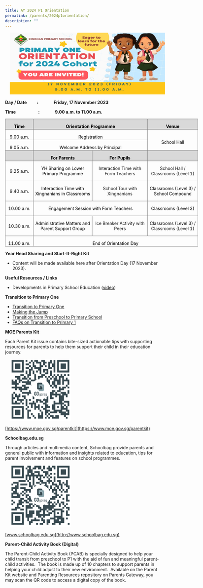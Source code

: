 ```yaml
---
title: AY 2024 P1 Orientation
permalink: /parents/2024p1orientation/
description: ""
---
```

<img align="Centre" style="width:6000px;height:200px;margin-left:15px;" src="/files/Parents/P1%202024/2024%20orientation%20banner.jpeg">

      
**Day / Date&nbsp;&nbsp;&nbsp;&nbsp;&nbsp;&nbsp;&nbsp;&nbsp;&nbsp; :&nbsp;&nbsp;&nbsp;&nbsp;&nbsp;&nbsp;&nbsp;&nbsp;&nbsp;&nbsp;&nbsp;&nbsp;&nbsp;&nbsp; Friday, 17 November 2023**

**Time&nbsp;&nbsp;&nbsp;&nbsp;&nbsp;&nbsp;&nbsp;&nbsp;&nbsp;&nbsp;&nbsp;&nbsp;&nbsp;&nbsp;&nbsp;&nbsp;&nbsp;&nbsp;&nbsp;&nbsp;&nbsp; :&nbsp;&nbsp;&nbsp;&nbsp;&nbsp;&nbsp;&nbsp;&nbsp;&nbsp;&nbsp;&nbsp;&nbsp;&nbsp;&nbsp; 9.00 a.m. to 11.00 a.m.**  
  

<table class="MsoNormalTable" border="0" cellspacing="0" cellpadding="0" width="626" style="width:469.2pt;border-collapse:collapse;mso-yfti-tbllook:1184"><tbody><tr style="mso-yfti-irow:0;mso-yfti-firstrow:yes;height:8.65pt"><td width="90" style="width:67.25pt;border:solid #7F7F7F 1.0pt;mso-border-alt:
  solid #7F7F7F .5pt;background:#D9D9D9;mso-background-themecolor:background1;
  mso-background-themeshade:217;padding:.75pt .75pt .75pt .75pt;height:8.65pt"><p class="MsoNormal" align="center" style="margin-bottom:0cm;text-align:center"><b><span style="mso-fareast-font-family:&quot;Times New Roman&quot;;mso-bidi-font-family:Calibri;
  mso-bidi-theme-font:minor-latin;color:black">Time</span></b><span style="mso-fareast-font-family:&quot;Times New Roman&quot;;mso-bidi-font-family:Calibri;
  mso-bidi-theme-font:minor-latin"></span></p></td><td width="373" colspan="2" style="width:280.1pt;border:solid #7F7F7F 1.0pt;
  border-left:none;mso-border-left-alt:solid #7F7F7F .5pt;mso-border-alt:solid #7F7F7F .5pt;
  background:#D9D9D9;mso-background-themecolor:background1;mso-background-themeshade:
  217;padding:.75pt .75pt .75pt .75pt;height:8.65pt"><p class="MsoNormal" align="center" style="margin-bottom:0cm;text-align:center"><b><span style="mso-bidi-font-family:Calibri;mso-bidi-theme-font:minor-latin;
  color:black">Orientation</span></b><b><span style="mso-fareast-font-family:
  &quot;Times New Roman&quot;;mso-bidi-font-family:Calibri;mso-bidi-theme-font:minor-latin;
  color:black"> Programme</span></b><span style="mso-fareast-font-family:&quot;Times New Roman&quot;;
  mso-bidi-font-family:Calibri;mso-bidi-theme-font:minor-latin"></span></p></td><td width="162" style="width:121.85pt;border:solid #7F7F7F 1.0pt;border-left:
  none;mso-border-left-alt:solid #7F7F7F .5pt;mso-border-alt:solid #7F7F7F .5pt;
  background:#D9D9D9;mso-background-themecolor:background1;mso-background-themeshade:
  217;padding:.75pt .75pt .75pt .75pt;height:8.65pt"><p class="MsoNormal" align="center" style="margin-bottom:0cm;text-align:center"><b><span style="mso-fareast-font-family:&quot;Times New Roman&quot;;mso-bidi-font-family:Calibri;
  mso-bidi-theme-font:minor-latin;color:black">Venue</span></b><span style="mso-fareast-font-family:&quot;Times New Roman&quot;;mso-bidi-font-family:Calibri;
  mso-bidi-theme-font:minor-latin"></span></p></td></tr><tr style="mso-yfti-irow:1;height:2.75pt"><td width="90" style="width:67.25pt;border:solid #7F7F7F 1.0pt;border-top:none;
  mso-border-top-alt:solid #7F7F7F .5pt;mso-border-alt:solid #7F7F7F .5pt;
  padding:.75pt .75pt .75pt .75pt;height:2.75pt"><p class="MsoNormal" align="center" style="margin-bottom:0cm;text-align:center"><span style="mso-fareast-font-family:&quot;Times New Roman&quot;;mso-bidi-font-family:Calibri;
  mso-bidi-theme-font:minor-latin;color:black">9.00 a.m.</span><span style="mso-fareast-font-family:&quot;Times New Roman&quot;;mso-bidi-font-family:Calibri;
  mso-bidi-theme-font:minor-latin"></span></p></td><td width="373" colspan="2" style="width:280.1pt;border-top:none;border-left:
  none;border-bottom:solid #7F7F7F 1.0pt;border-right:solid #7F7F7F 1.0pt;
  mso-border-top-alt:solid #7F7F7F .5pt;mso-border-left-alt:solid #7F7F7F .5pt;
  mso-border-alt:solid #7F7F7F .5pt;padding:.75pt .75pt .75pt .75pt;height:
  2.75pt"><p class="MsoNormal" align="center" style="margin-bottom:0cm;text-align:center"><span style="mso-fareast-font-family:&quot;Times New Roman&quot;;mso-bidi-font-family:Calibri;
  mso-bidi-theme-font:minor-latin;color:black">Registration</span><span style="mso-fareast-font-family:&quot;Times New Roman&quot;;mso-bidi-font-family:Calibri;
  mso-bidi-theme-font:minor-latin"></span></p></td><td width="162" rowspan="2" style="width:121.85pt;border-top:none;border-left:
  none;border-bottom:solid #7F7F7F 1.0pt;border-right:solid #7F7F7F 1.0pt;
  mso-border-top-alt:solid #7F7F7F .5pt;mso-border-left-alt:solid #7F7F7F .5pt;
  mso-border-alt:solid #7F7F7F .5pt;padding:.75pt .75pt .75pt .75pt;height:
  2.75pt"><p class="MsoNormal" align="center" style="margin-bottom:0cm;text-align:center"><span style="mso-fareast-font-family:&quot;Times New Roman&quot;;mso-bidi-font-family:Calibri;
  mso-bidi-theme-font:minor-latin;color:black">School Hall</span><span style="mso-fareast-font-family:&quot;Times New Roman&quot;;mso-bidi-font-family:Calibri;
  mso-bidi-theme-font:minor-latin"></span></p></td></tr><tr style="mso-yfti-irow:2;height:6.85pt"><td width="90" style="width:67.25pt;border:solid #7F7F7F 1.0pt;border-top:none;
  mso-border-top-alt:solid #7F7F7F .5pt;mso-border-alt:solid #7F7F7F .5pt;
  padding:.75pt .75pt .75pt .75pt;height:6.85pt"><p class="MsoNormal" align="center" style="margin-bottom:0cm;text-align:center"><span style="mso-fareast-font-family:&quot;Times New Roman&quot;;mso-bidi-font-family:Calibri;
  mso-bidi-theme-font:minor-latin;color:black">9.05 a.m.</span><span style="mso-fareast-font-family:&quot;Times New Roman&quot;;mso-bidi-font-family:Calibri;
  mso-bidi-theme-font:minor-latin"></span></p></td><td width="373" colspan="2" style="width:280.1pt;border-top:none;border-left:
  none;border-bottom:solid #7F7F7F 1.0pt;border-right:solid #7F7F7F 1.0pt;
  mso-border-top-alt:solid #7F7F7F .5pt;mso-border-left-alt:solid #7F7F7F .5pt;
  mso-border-alt:solid #7F7F7F .5pt;padding:.75pt .75pt .75pt .75pt;height:
  6.85pt"><p class="MsoNormal" align="center" style="margin-bottom:0cm;text-align:center"><span style="mso-fareast-font-family:&quot;Times New Roman&quot;;mso-bidi-font-family:Calibri;
  mso-bidi-theme-font:minor-latin;color:black">Welcome Address by Principal</span><span style="mso-fareast-font-family:&quot;Times New Roman&quot;;mso-bidi-font-family:Calibri;
  mso-bidi-theme-font:minor-latin"></span></p></td></tr><tr style="mso-yfti-irow:3;height:4.15pt"><td width="90" style="width:67.25pt;border:solid #7F7F7F 1.0pt;border-top:none;
  mso-border-top-alt:solid #7F7F7F .5pt;mso-border-alt:solid #7F7F7F .5pt;
  background:#D9D9D9;mso-background-themecolor:background1;mso-background-themeshade:
  217;padding:.75pt .75pt .75pt .75pt;height:4.15pt"><p class="MsoNormal" align="center" style="margin-bottom:0cm;text-align:center"><span style="mso-fareast-font-family:&quot;Times New Roman&quot;;mso-bidi-font-family:Calibri;
  mso-bidi-theme-font:minor-latin;color:black">&nbsp;</span></p></td><td width="192" style="width:144.0pt;border-top:none;border-left:none;
  border-bottom:solid #7F7F7F 1.0pt;border-right:solid #7F7F7F 1.0pt;
  mso-border-top-alt:solid #7F7F7F .5pt;mso-border-left-alt:solid #7F7F7F .5pt;
  mso-border-alt:solid #7F7F7F .5pt;background:#D9D9D9;mso-background-themecolor:
  background1;mso-background-themeshade:217;padding:.75pt .75pt .75pt .75pt;
  height:4.15pt"><p class="MsoNormal" align="center" style="margin-bottom:0cm;text-align:center"><b><span style="mso-fareast-font-family:&quot;Times New Roman&quot;;mso-bidi-font-family:Calibri;
  mso-bidi-theme-font:minor-latin;color:black">For Parents</span></b></p></td><td width="181" style="width:136.1pt;border-top:none;border-left:none;
  border-bottom:solid #7F7F7F 1.0pt;border-right:solid #7F7F7F 1.0pt;
  mso-border-top-alt:solid #7F7F7F .5pt;mso-border-left-alt:solid #7F7F7F .5pt;
  mso-border-alt:solid #7F7F7F .5pt;background:#D9D9D9;mso-background-themecolor:
  background1;mso-background-themeshade:217;padding:.75pt .75pt .75pt .75pt;
  height:4.15pt"><p class="MsoNormal" align="center" style="margin-bottom:0cm;text-align:center"><b><span style="mso-fareast-font-family:&quot;Times New Roman&quot;;mso-bidi-font-family:Calibri;
  mso-bidi-theme-font:minor-latin;color:black">For Pupils</span></b></p></td><td width="162" style="width:121.85pt;border-top:none;border-left:none;
  border-bottom:solid #7F7F7F 1.0pt;border-right:solid #7F7F7F 1.0pt;
  mso-border-left-alt:solid #7F7F7F .5pt;mso-border-left-alt:solid #7F7F7F .5pt;
  mso-border-bottom-alt:solid #7F7F7F .5pt;mso-border-right-alt:solid #7F7F7F .5pt;
  background:#D9D9D9;mso-background-themecolor:background1;mso-background-themeshade:
  217;padding:.75pt .75pt .75pt .75pt;height:4.15pt"><p class="MsoNormal" align="center" style="margin-bottom:0cm;text-align:center"><span style="mso-fareast-font-family:&quot;Times New Roman&quot;;mso-bidi-font-family:Calibri;
  mso-bidi-theme-font:minor-latin">&nbsp;</span></p></td></tr><tr style="mso-yfti-irow:4;height:14.5pt"><td width="90" style="width:67.25pt;border:solid #7F7F7F 1.0pt;border-top:none;
  mso-border-top-alt:solid #7F7F7F .5pt;mso-border-alt:solid #7F7F7F .5pt;
  padding:.75pt .75pt .75pt .75pt;height:14.5pt"><p class="MsoNormal" align="center" style="mso-margin-bottom-alt:auto;text-align:
  center"><span style="mso-fareast-font-family:&quot;Times New Roman&quot;;mso-bidi-font-family:
  Calibri;mso-bidi-theme-font:minor-latin;color:black">9.25 a.m.</span><span style="mso-fareast-font-family:&quot;Times New Roman&quot;;mso-bidi-font-family:Calibri;
  mso-bidi-theme-font:minor-latin"></span></p></td><td width="192" style="width:144.0pt;border-top:none;border-left:none;
  border-bottom:solid #7F7F7F 1.0pt;border-right:solid #7F7F7F 1.0pt;
  mso-border-top-alt:solid #7F7F7F .5pt;mso-border-left-alt:solid #7F7F7F .5pt;
  mso-border-alt:solid #7F7F7F .5pt;padding:.75pt .75pt .75pt .75pt;height:
  14.5pt"><p class="MsoNormal" align="center" style="mso-margin-bottom-alt:auto;text-align:
  center"><span style="mso-fareast-font-family:&quot;Times New Roman&quot;;mso-bidi-font-family:
  Calibri;mso-bidi-theme-font:minor-latin;color:black">YH Sharing on Lower Primary Programme</span><span style="mso-fareast-font-family:&quot;Times New Roman&quot;;
  mso-bidi-font-family:Calibri;mso-bidi-theme-font:minor-latin"></span></p></td><td width="181" style="width:136.1pt;border-top:none;border-left:none;
  border-bottom:solid #7F7F7F 1.0pt;border-right:solid #7F7F7F 1.0pt;
  mso-border-top-alt:solid #7F7F7F .5pt;mso-border-left-alt:solid #7F7F7F .5pt;
  mso-border-alt:solid #7F7F7F .5pt;padding:.75pt .75pt .75pt .75pt;height:
  14.5pt"><p class="MsoNormal" align="center" style="mso-margin-bottom-alt:auto;text-align:
  center"><span style="mso-fareast-font-family:&quot;Times New Roman&quot;;mso-bidi-font-family:
  Calibri;mso-bidi-theme-font:minor-latin">Interaction Time with<br>Form Teachers</span></p></td><td width="162" style="width:121.85pt;border-top:none;border-left:none;
  border-bottom:solid #7F7F7F 1.0pt;border-right:solid #7F7F7F 1.0pt;
  mso-border-top-alt:solid #7F7F7F .5pt;mso-border-left-alt:solid #7F7F7F .5pt;
  mso-border-alt:solid #7F7F7F .5pt;padding:.75pt .75pt .75pt .75pt;height:
  14.5pt"><p class="MsoNormal" align="center" style="mso-margin-bottom-alt:auto;text-align:
  center"><span style="mso-fareast-font-family:&quot;Times New Roman&quot;;mso-bidi-font-family:
  Calibri;mso-bidi-theme-font:minor-latin">School Hall /<br>Classrooms (Level 1)</span></p></td></tr><tr style="mso-yfti-irow:5;height:6.4pt"><td width="90" style="width:67.25pt;border:solid #7F7F7F 1.0pt;border-top:none;
  mso-border-top-alt:solid #7F7F7F .5pt;mso-border-alt:solid #7F7F7F .5pt;
  padding:.75pt .75pt .75pt .75pt;height:6.4pt"><p class="MsoNormal" align="center" style="mso-margin-bottom-alt:auto;text-align:
  center"><span style="mso-fareast-font-family:&quot;Times New Roman&quot;;mso-bidi-font-family:
  Calibri;mso-bidi-theme-font:minor-latin;color:black">9.40 a.m.</span><span style="mso-fareast-font-family:&quot;Times New Roman&quot;;mso-bidi-font-family:Calibri;
  mso-bidi-theme-font:minor-latin"></span></p></td><td width="192" style="width:144.0pt;border-top:none;border-left:none;
  border-bottom:solid #7F7F7F 1.0pt;border-right:solid #7F7F7F 1.0pt;
  mso-border-top-alt:solid #7F7F7F .5pt;mso-border-left-alt:solid #7F7F7F .5pt;
  mso-border-alt:solid #7F7F7F .5pt;padding:.75pt .75pt .75pt .75pt;height:
  6.4pt"><p class="MsoNormal" align="center" style="mso-margin-bottom-alt:auto;text-align:
  center"><span style="mso-fareast-font-family:&quot;Times New Roman&quot;;mso-bidi-font-family:
  Calibri;mso-bidi-theme-font:minor-latin;color:black">Interaction Time with Xingnanians in Classrooms</span><span style="mso-fareast-font-family:&quot;Times New Roman&quot;;
  mso-bidi-font-family:Calibri;mso-bidi-theme-font:minor-latin"></span></p></td><td width="181" style="width:136.1pt;border-top:none;border-left:none;
  border-bottom:solid #7F7F7F 1.0pt;border-right:solid #7F7F7F 1.0pt;
  mso-border-top-alt:solid #7F7F7F .5pt;mso-border-left-alt:solid #7F7F7F .5pt;
  mso-border-alt:solid #7F7F7F .5pt;padding:.75pt .75pt .75pt .75pt;height:
  6.4pt"><p class="MsoNormal" align="center" style="mso-margin-bottom-alt:auto;text-align:
  center"><span style="mso-fareast-font-family:&quot;Times New Roman&quot;;mso-bidi-font-family:
  Calibri;mso-bidi-theme-font:minor-latin">School Tour with<br>Xingnanians</span></p></td><td width="162" style="width:121.85pt;border-top:none;border-left:none;
  border-bottom:solid #7F7F7F 1.0pt;border-right:solid #7F7F7F 1.0pt;
  mso-border-top-alt:solid #7F7F7F .5pt;mso-border-left-alt:solid #7F7F7F .5pt;
  mso-border-alt:solid #7F7F7F .5pt;padding:.75pt .75pt .75pt .75pt;height:
  6.4pt"><p class="MsoNormal" align="center" style="mso-margin-bottom-alt:auto;text-align:
  center"><span style="mso-fareast-font-family:&quot;Times New Roman&quot;;mso-bidi-font-family:
  Calibri;mso-bidi-theme-font:minor-latin;color:black">Classrooms (Level 3) / School Compound</span><span style="mso-fareast-font-family:&quot;Times New Roman&quot;;
  mso-bidi-font-family:Calibri;mso-bidi-theme-font:minor-latin"></span></p></td></tr><tr style="mso-yfti-irow:6;height:6.4pt"><td width="90" style="width:67.25pt;border:solid #7F7F7F 1.0pt;border-top:none;
  mso-border-top-alt:solid #7F7F7F .5pt;mso-border-alt:solid #7F7F7F .5pt;
  padding:.75pt .75pt .75pt .75pt;height:6.4pt"><p class="MsoNormal" align="center" style="mso-margin-bottom-alt:auto;text-align:
  center"><span style="mso-fareast-font-family:&quot;Times New Roman&quot;;mso-bidi-font-family:
  Calibri;mso-bidi-theme-font:minor-latin;color:black">10.00 a.m.</span><span style="mso-fareast-font-family:&quot;Times New Roman&quot;;mso-bidi-font-family:Calibri;
  mso-bidi-theme-font:minor-latin"></span></p></td><td width="373" colspan="2" style="width:280.1pt;border-top:none;border-left:
  none;border-bottom:solid #7F7F7F 1.0pt;border-right:solid #7F7F7F 1.0pt;
  mso-border-top-alt:solid #7F7F7F .5pt;mso-border-left-alt:solid #7F7F7F .5pt;
  mso-border-alt:solid #7F7F7F .5pt;padding:.75pt .75pt .75pt .75pt;height:
  6.4pt"><p class="MsoNormal" align="center" style="mso-margin-bottom-alt:auto;text-align:
  center"><span style="mso-fareast-font-family:&quot;Times New Roman&quot;;mso-bidi-font-family:
  Calibri;mso-bidi-theme-font:minor-latin;color:black">Engagement Session with Form Teachers</span><span style="mso-fareast-font-family:&quot;Times New Roman&quot;;
  mso-bidi-font-family:Calibri;mso-bidi-theme-font:minor-latin"></span></p></td><td width="162" style="width:121.85pt;border-top:none;border-left:none;
  border-bottom:solid #7F7F7F 1.0pt;border-right:solid #7F7F7F 1.0pt;
  mso-border-top-alt:solid #7F7F7F .5pt;mso-border-left-alt:solid #7F7F7F .5pt;
  mso-border-alt:solid #7F7F7F .5pt;padding:.75pt .75pt .75pt .75pt;height:
  6.4pt"><p class="MsoNormal" align="center" style="mso-margin-bottom-alt:auto;text-align:
  center"><span style="mso-fareast-font-family:&quot;Times New Roman&quot;;mso-bidi-font-family:
  Calibri;mso-bidi-theme-font:minor-latin;color:black">Classrooms (Level 3)</span><span style="mso-fareast-font-family:&quot;Times New Roman&quot;;mso-bidi-font-family:Calibri;
  mso-bidi-theme-font:minor-latin"></span></p></td></tr><tr style="mso-yfti-irow:7;height:2.75pt"><td width="90" style="width:67.25pt;border:solid #7F7F7F 1.0pt;border-top:none;
  mso-border-top-alt:solid #7F7F7F .5pt;mso-border-alt:solid #7F7F7F .5pt;
  padding:.75pt .75pt .75pt .75pt;height:2.75pt"><p class="MsoNormal" align="center" style="mso-margin-bottom-alt:auto;text-align:
  center"><span style="mso-fareast-font-family:&quot;Times New Roman&quot;;mso-bidi-font-family:
  Calibri;mso-bidi-theme-font:minor-latin;color:black">10.30 a.m.</span><span style="mso-fareast-font-family:&quot;Times New Roman&quot;;mso-bidi-font-family:Calibri;
  mso-bidi-theme-font:minor-latin"></span></p></td><td width="192" style="width:144.0pt;border-top:none;border-left:none;
  border-bottom:solid #7F7F7F 1.0pt;border-right:solid #7F7F7F 1.0pt;
  mso-border-top-alt:solid #7F7F7F .5pt;mso-border-left-alt:solid #7F7F7F .5pt;
  mso-border-alt:solid #7F7F7F .5pt;padding:.75pt .75pt .75pt .75pt;height:
  2.75pt"><p class="MsoNormal" align="center" style="mso-margin-bottom-alt:auto;text-align:
  center"><span style="mso-fareast-font-family:&quot;Times New Roman&quot;;mso-bidi-font-family:
  Calibri;mso-bidi-theme-font:minor-latin;color:black">Administrative Matters and Parent Support Group</span><span style="mso-fareast-font-family:&quot;Times New Roman&quot;;
  mso-bidi-font-family:Calibri;mso-bidi-theme-font:minor-latin"></span></p></td><td width="181" style="width:136.1pt;border-top:none;border-left:none;
  border-bottom:solid #7F7F7F 1.0pt;border-right:solid #7F7F7F 1.0pt;
  mso-border-top-alt:solid #7F7F7F .5pt;mso-border-left-alt:solid #7F7F7F .5pt;
  mso-border-alt:solid #7F7F7F .5pt;padding:.75pt .75pt .75pt .75pt;height:
  2.75pt"><p class="MsoNormal" align="center" style="mso-margin-bottom-alt:auto;text-align:
  center"><span style="mso-fareast-font-family:&quot;Times New Roman&quot;;mso-bidi-font-family:
  Calibri;mso-bidi-theme-font:minor-latin">Ice Breaker Activity with Peers</span></p></td><td width="162" style="width:121.85pt;border-top:none;border-left:none;
  border-bottom:solid #7F7F7F 1.0pt;border-right:solid #7F7F7F 1.0pt;
  mso-border-top-alt:solid #7F7F7F .5pt;mso-border-left-alt:solid #7F7F7F .5pt;
  mso-border-alt:solid #7F7F7F .5pt;padding:.75pt .75pt .75pt .75pt;height:
  2.75pt"><p class="MsoNormal" align="center" style="mso-margin-bottom-alt:auto;text-align:
  center"><span style="mso-fareast-font-family:&quot;Times New Roman&quot;;mso-bidi-font-family:
  Calibri;mso-bidi-theme-font:minor-latin;color:black">Classrooms (Level 3) / </span><span style="mso-fareast-font-family:&quot;Times New Roman&quot;;mso-bidi-font-family:Calibri;
  mso-bidi-theme-font:minor-latin">Classrooms (Level 1)</span></p></td></tr><tr style="mso-yfti-irow:8;mso-yfti-lastrow:yes;height:2.75pt"><td width="90" style="width:67.25pt;border:solid #7F7F7F 1.0pt;border-top:none;
  mso-border-top-alt:solid #7F7F7F .5pt;mso-border-alt:solid #7F7F7F .5pt;
  padding:.75pt .75pt .75pt .75pt;height:2.75pt"><p class="MsoNormal" align="center" style="margin-bottom:0cm;text-align:center"><span style="mso-fareast-font-family:&quot;Times New Roman&quot;;mso-bidi-font-family:Calibri;
  mso-bidi-theme-font:minor-latin;color:black">11.00 a.m.</span><span style="mso-fareast-font-family:&quot;Times New Roman&quot;;mso-bidi-font-family:Calibri;
  mso-bidi-theme-font:minor-latin"></span></p></td><td width="536" colspan="3" style="width:401.95pt;border-top:none;border-left:
  none;border-bottom:solid #7F7F7F 1.0pt;border-right:solid #7F7F7F 1.0pt;
  mso-border-top-alt:solid #7F7F7F .5pt;mso-border-left-alt:solid #7F7F7F .5pt;
  mso-border-alt:solid #7F7F7F .5pt;padding:.75pt .75pt .75pt .75pt;height:
  2.75pt"><p class="MsoNormal" align="center" style="margin-bottom:0cm;text-align:center"><span style="mso-fareast-font-family:&quot;Times New Roman&quot;;mso-bidi-font-family:Calibri;
  mso-bidi-theme-font:minor-latin;color:black">End of Orientation Day</span><span style="mso-fareast-font-family:&quot;Times New Roman&quot;;mso-bidi-font-family:Calibri;
  mso-bidi-theme-font:minor-latin"></span></p></td></tr></tbody></table>

**Year Head Sharing and Start-It-Right Kit**
* Content will be made available here after Orientation Day (17 November 2023).

**Useful Resources / Links**

* Developments in Primary School Education ([video](https://youtu.be/9paLbNR2zWg))

**Transition to Primary One**

* [Transition to Primary One](https://youtu.be/l0EnKuLTHpQ)
* [Making the Jump](https://youtu.be/7oGItQKEwmc)
*  [Transition from Preschool to Primary School](/files/Parents/P1%202024/transition%20from%20preschool%20to%20primary%20school%20.pdf)
*  [FAQs on Transition to Primary 1](/files/Parents/P1%202024/faqs%20on%20transition%20to%20primary%201%20.pdf)

**MOE Parents Kit**

Each Parent Kit issue contains bite-sized actionable tips with supporting resources for parents to help them support their child in their education journey.

<img align="Centre" style="width:200px;height:200px;margin-left:15px;" src="/files/Parents/P1%202024/moe%20parent%20kit.png">

[https://www.moe.gov.sg/parentkit](https://www.moe.gov.sg/parentkit)



**Schoolbag.edu.sg**

Through articles and multimedia content, Schoolbag provide parents and general public with information and insights related to education, tips for parent involvement and features on school programmes.

<img align="Centre" style="width:200px;height:200px;margin-left:15px;" src="/files/Parents/P1%202024/schoolbag.png">

[www.schoolbag.edu.sg](http://www.schoolbag.edu.sg)

**Parent-Child Activity Book (Digital)**

The Parent-Child Activity Book (PCAB) is specially designed to help your child transit from preschool to P1 with the aid of fun and meaningful parent-child activities.&nbsp; The book is made up of 10 chapters to support parents in helping your child adjust to their new environment.&nbsp; Available on the Parent Kit website and Parenting Resources repository on Parents Gateway, you may scan the QR code to access a digital copy of the book.